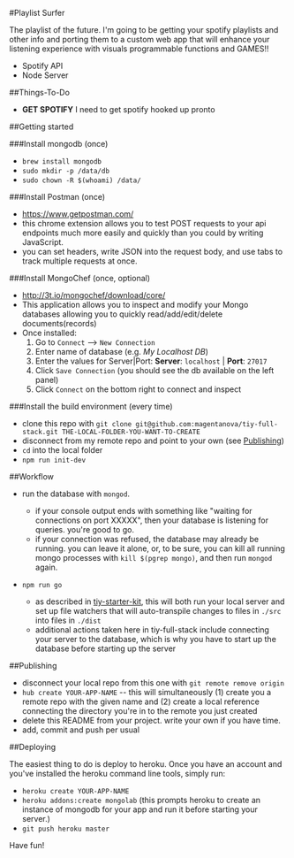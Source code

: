 #Playlist Surfer

The playlist of the future. I'm going to be getting your spotify playlists and other info and porting them to a custom web app that will enhance your listening experience with visuals programmable functions and GAMES!!

  - Spotify API
  - Node Server

##Things-To-Do

  - **GET SPOTIFY** I need to get spotify hooked up pronto




##Getting started

###Install mongodb (once)

  - `brew install mongodb`
  - `sudo mkdir -p /data/db`
  - `sudo chown -R $(whoami) /data/`


###Install Postman (once)

  - https://www.getpostman.com/
  - this chrome extension allows you to test POST requests to your api endpoints much more easily and quickly than you could by writing JavaScript.
  - you can set headers, write JSON into the request body, and use tabs to track multiple requests at once.

###Install MongoChef (once, optional)

  - http://3t.io/mongochef/download/core/
  - This application allows you to inspect and modify your Mongo databases allowing you to quickly read/add/edit/delete documents(records)
  - Once installed:
    1. Go to `Connect` --> `New Connection`
    2. Enter name of database (e.g. *My Localhost DB*)
    3. Enter the values for Server|Port:
       **Server**: `localhost` | **Port**: `27017`
    4. Click `Save Connection`
      (you should see the db available on the left panel)
    5. Click `Connect` on the bottom right to connect and inspect

###Install the build environment (every time)

  - clone this repo with `git clone git@github.com:magentanova/tiy-full-stack.git THE-LOCAL-FOLDER-YOU-WANT-TO-CREATE`
  - disconnect from my remote repo and point to your own (see [Publishing](#publishing))
  - `cd` into the local folder
  - `npm run init-dev`


##Workflow

  - run the database with `mongod`.
    - if your console output ends with something like "waiting for connections on port XXXXX", then your database is listening for queries. you're good to go.
    - if your connection was refused, the database may already be running. you can leave it alone, or, to be sure, you can kill all running mongo processes with `kill $(pgrep mongo)`, and then run `mongod` again.

  - `npm run go`
    - as described in [tiy-starter-kit](https://github.com/magentanova/tiy-starter-kit), this will both run your local server and set up file watchers that will auto-transpile changes to files in `./src` into files in `./dist`
    - additional actions taken here in tiy-full-stack include connecting your server to the database, which is why you have to start up the database before starting up the server


##Publishing

  - disconnect your local repo from this one with `git remote remove origin`
  - `hub create YOUR-APP-NAME` -- this will simultaneously (1) create you a remote repo with the given name and (2) create a local reference connecting the directory you're in to the remote you just created
  - delete this README from your project. write your own if you have time.
  - add, commit and push per usual


##Deploying

The easiest thing to do is deploy to heroku. Once you have an account and you've installed the heroku command line tools, simply run:

  - `heroku create YOUR-APP-NAME`
  - `heroku addons:create mongolab` (this prompts heroku to create an instance of mongodb for your app and run it before starting your server.)
  - `git push heroku master`

Have fun!
